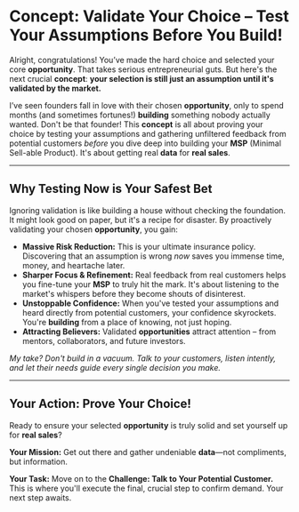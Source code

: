 # Concept: Validate Your Choice – Test Your Assumptions Before You Build!

Alright, congratulations! You’ve made the hard choice and selected your core **opportunity**. That takes serious entrepreneurial guts. But here's the next crucial **concept**: **your selection is still just an assumption until it's validated by the market.**

I’ve seen founders fall in love with their chosen **opportunity**, only to spend months (and sometimes fortunes!) **building** something nobody actually wanted. Don't be that founder! This **concept** is all about proving your choice by testing your assumptions and gathering unfiltered feedback from potential customers *before* you dive deep into building your **MSP** (Minimal Sell-able Product). It's about getting real **data** for **real sales**.

---

## Why Testing Now is Your Safest Bet

Ignoring validation is like building a house without checking the foundation. It might look good on paper, but it's a recipe for disaster. By proactively validating your chosen **opportunity**, you gain:

* **Massive Risk Reduction:** This is your ultimate insurance policy. Discovering that an assumption is wrong *now* saves you immense time, money, and heartache later.
* **Sharper Focus & Refinement:** Real feedback from real customers helps you fine-tune your **MSP** to truly hit the mark. It's about listening to the market's whispers before they become shouts of disinterest.
* **Unstoppable Confidence:** When you've tested your assumptions and heard directly from potential customers, your confidence skyrockets. You're **building** from a place of knowing, not just hoping.
* **Attracting Believers:** Validated **opportunities** attract attention – from mentors, collaborators, and future investors.

*My take? Don't build in a vacuum. Talk to your customers, listen intently, and let their needs guide every single decision you make.*

---

## Your Action: Prove Your Choice!

Ready to ensure your selected **opportunity** is truly solid and set yourself up for **real sales**?

**Your Mission:** Get out there and gather undeniable **data**—not compliments, but information.

**Your Task:** Move on to the **Challenge: Talk to Your Potential Customer.** This is where you'll execute the final, crucial step to confirm demand. Your next step awaits.